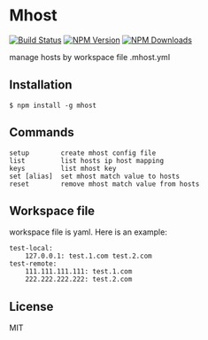 # Mhost

[![Build Status](https://travis-ci.org/Fedomn/mhost.png?branch=master)](https://travis-ci.org/Fedomn/mhost)
[![NPM Version](http://img.shields.io/npm/v/mhost.svg?style=flat)](https://www.npmjs.org/package/mhost)
[![NPM Downloads](https://img.shields.io/npm/dm/mhost.svg?style=flat)](https://www.npmjs.org/package/mhost)

manage hosts by workspace file .mhost.yml

## Installation

    $ npm install -g mhost

## Commands

```
setup        create mhost config file
list         list hosts ip host mapping
keys         list mhost key
set [alias]  set mhost match value to hosts
reset        remove mhost match value from hosts
```

## Workspace file
workspace file is yaml. Here is an example:

```
test-local:
    127.0.0.1: test.1.com test.2.com
test-remote:
    111.111.111.111: test.1.com
    222.222.222.222: test.2.com
```

## License

MIT
